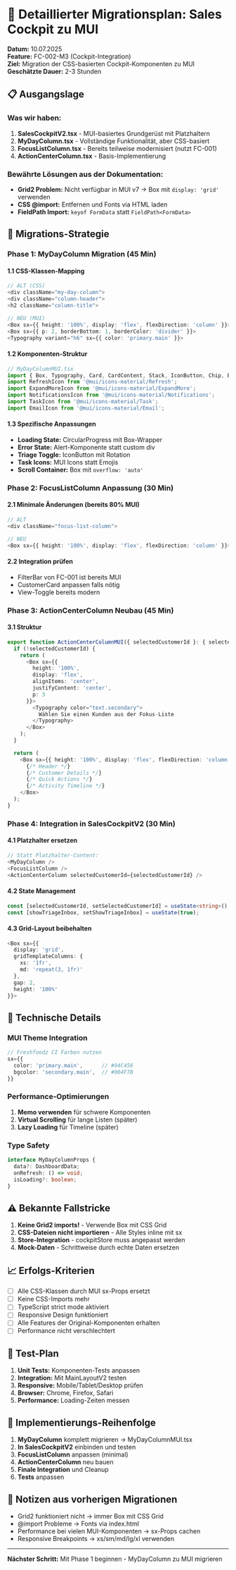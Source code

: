 # 🚀 Detaillierter Migrationsplan: Sales Cockpit zu MUI

**Datum:** 10.07.2025  
**Feature:** FC-002-M3 (Cockpit-Integration)  
**Ziel:** Migration der CSS-basierten Cockpit-Komponenten zu MUI  
**Geschätzte Dauer:** 2-3 Stunden

## 📋 Ausgangslage

### Was wir haben:
1. **SalesCockpitV2.tsx** - MUI-basiertes Grundgerüst mit Platzhaltern
2. **MyDayColumn.tsx** - Vollständige Funktionalität, aber CSS-basiert
3. **FocusListColumn.tsx** - Bereits teilweise modernisiert (nutzt FC-001)
4. **ActionCenterColumn.tsx** - Basis-Implementierung

### Bewährte Lösungen aus der Dokumentation:
- **Grid2 Problem:** Nicht verfügbar in MUI v7 → Box mit `display: 'grid'` verwenden
- **CSS @import:** Entfernen und Fonts via HTML laden
- **FieldPath Import:** `keyof FormData` statt `FieldPath<FormData>`

## 🎯 Migrations-Strategie

### Phase 1: MyDayColumn Migration (45 Min)

#### 1.1 CSS-Klassen-Mapping
```typescript
// ALT (CSS)
<div className="my-day-column">
<div className="column-header">
<h2 className="column-title">

// NEU (MUI)
<Box sx={{ height: '100%', display: 'flex', flexDirection: 'column' }}>
<Box sx={{ p: 2, borderBottom: 1, borderColor: 'divider' }}>
<Typography variant="h6" sx={{ color: 'primary.main' }}>
```

#### 1.2 Komponenten-Struktur
```typescript
// MyDayColumnMUI.tsx
import { Box, Typography, Card, CardContent, Stack, IconButton, Chip, Button, CircularProgress, Alert } from '@mui/material';
import RefreshIcon from '@mui/icons-material/Refresh';
import ExpandMoreIcon from '@mui/icons-material/ExpandMore';
import NotificationsIcon from '@mui/icons-material/Notifications';
import TaskIcon from '@mui/icons-material/Task';
import EmailIcon from '@mui/icons-material/Email';
```

#### 1.3 Spezifische Anpassungen
- **Loading State:** CircularProgress mit Box-Wrapper
- **Error State:** Alert-Komponente statt custom div
- **Triage Toggle:** IconButton mit Rotation
- **Task Icons:** MUI Icons statt Emojis
- **Scroll Container:** Box mit `overflow: 'auto'`

### Phase 2: FocusListColumn Anpassung (30 Min)

#### 2.1 Minimale Änderungen (bereits 80% MUI)
```typescript
// ALT
<div className="focus-list-column">

// NEU
<Box sx={{ height: '100%', display: 'flex', flexDirection: 'column' }}>
```

#### 2.2 Integration prüfen
- FilterBar von FC-001 ist bereits MUI
- CustomerCard anpassen falls nötig
- View-Toggle bereits modern

### Phase 3: ActionCenterColumn Neubau (45 Min)

#### 3.1 Struktur
```typescript
export function ActionCenterColumnMUI({ selectedCustomerId }: { selectedCustomerId?: string }) {
  if (!selectedCustomerId) {
    return (
      <Box sx={{ 
        height: '100%', 
        display: 'flex', 
        alignItems: 'center', 
        justifyContent: 'center',
        p: 3 
      }}>
        <Typography color="text.secondary">
          Wählen Sie einen Kunden aus der Fokus-Liste
        </Typography>
      </Box>
    );
  }

  return (
    <Box sx={{ height: '100%', display: 'flex', flexDirection: 'column' }}>
      {/* Header */}
      {/* Customer Details */}
      {/* Quick Actions */}
      {/* Activity Timeline */}
    </Box>
  );
}
```

### Phase 4: Integration in SalesCockpitV2 (30 Min)

#### 4.1 Platzhalter ersetzen
```typescript
// Statt Platzhalter-Content:
<MyDayColumn />
<FocusListColumn />
<ActionCenterColumn selectedCustomerId={selectedCustomerId} />
```

#### 4.2 State Management
```typescript
const [selectedCustomerId, setSelectedCustomerId] = useState<string>();
const [showTriageInbox, setShowTriageInbox] = useState(true);
```

#### 4.3 Grid-Layout beibehalten
```typescript
<Box sx={{ 
  display: 'grid', 
  gridTemplateColumns: { 
    xs: '1fr', 
    md: 'repeat(3, 1fr)' 
  },
  gap: 2,
  height: '100%' 
}}>
```

## 🔧 Technische Details

### MUI Theme Integration
```typescript
// Freshfoodz CI Farben nutzen
sx={{ 
  color: 'primary.main',      // #94C456
  bgcolor: 'secondary.main',  // #004F7B
}}
```

### Performance-Optimierungen
1. **Memo verwenden** für schwere Komponenten
2. **Virtual Scrolling** für lange Listen (später)
3. **Lazy Loading** für Timeline (später)

### Type Safety
```typescript
interface MyDayColumnProps {
  data?: DashboardData;
  onRefresh: () => void;
  isLoading?: boolean;
}
```

## ⚠️ Bekannte Fallstricke

1. **Keine Grid2 imports!** - Verwende Box mit CSS Grid
2. **CSS-Dateien nicht importieren** - Alle Styles inline mit sx
3. **Store-Integration** - cockpitStore muss angepasst werden
4. **Mock-Daten** - Schrittweise durch echte Daten ersetzen

## 📈 Erfolgs-Kriterien

- [ ] Alle CSS-Klassen durch MUI sx-Props ersetzt
- [ ] Keine CSS-Imports mehr
- [ ] TypeScript strict mode aktiviert
- [ ] Responsive Design funktioniert
- [ ] Alle Features der Original-Komponenten erhalten
- [ ] Performance nicht verschlechtert

## 🧪 Test-Plan

1. **Unit Tests:** Komponenten-Tests anpassen
2. **Integration:** Mit MainLayoutV2 testen
3. **Responsive:** Mobile/Tablet/Desktop prüfen
4. **Browser:** Chrome, Firefox, Safari
5. **Performance:** Loading-Zeiten messen

## 🚀 Implementierungs-Reihenfolge

1. **MyDayColumn** komplett migrieren → MyDayColumnMUI.tsx
2. **In SalesCockpitV2** einbinden und testen
3. **FocusListColumn** anpassen (minimal)
4. **ActionCenterColumn** neu bauen
5. **Finale Integration** und Cleanup
6. **Tests** anpassen

## 📝 Notizen aus vorherigen Migrationen

- Grid2 funktioniert nicht → immer Box mit CSS Grid
- @import Probleme → Fonts via index.html
- Performance bei vielen MUI-Komponenten → sx-Props cachen
- Responsive Breakpoints → xs/sm/md/lg/xl verwenden

---

**Nächster Schritt:** Mit Phase 1 beginnen - MyDayColumn zu MUI migrieren